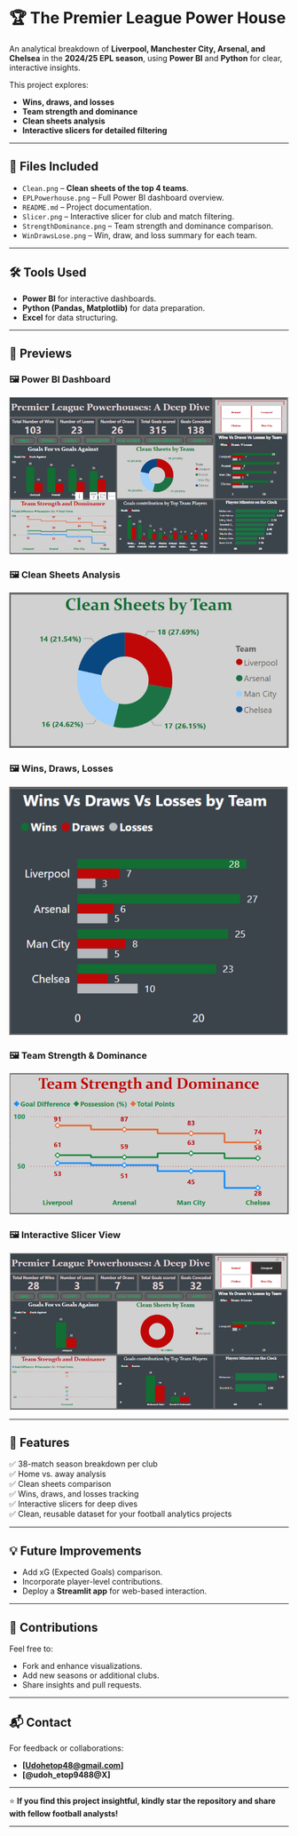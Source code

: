 # 🏆 The Premier League Power House

An analytical breakdown of **Liverpool, Manchester City, Arsenal, and Chelsea** in the **2024/25 EPL season**, using **Power BI** and **Python** for clear, interactive insights.

This project explores:
- **Wins, draws, and losses**
- **Team strength and dominance**
- **Clean sheets analysis**
- **Interactive slicers for detailed filtering**

---

## 📂 Files Included

- `Clean.png` – **Clean sheets of the top 4 teams**.
- `EPLPowerhouse.png` – Full Power BI dashboard overview.
- `README.md` – Project documentation.
- `Slicer.png` – Interactive slicer for club and match filtering.
- `StrengthDominance.png` – Team strength and dominance comparison.
- `WinDrawsLose.png` – Win, draw, and loss summary for each team.

---

## 🛠️ Tools Used

- **Power BI** for interactive dashboards.
- **Python (Pandas, Matplotlib)** for data preparation.
- **Excel** for data structuring.

---

## 📸 Previews

### 🖼️ Power BI Dashboard
![Power BI Dashboard](EPLPowerhouse.png)

### 🖼️ Clean Sheets Analysis
![Clean Sheets](Clean.png)

### 🖼️ Wins, Draws, Losses
![Win Draw Lose](WinDrawsLose.png)

### 🖼️ Team Strength & Dominance
![Strength Dominance](StrenthDominance.png)

### 🖼️ Interactive Slicer View
![Slicer](Slicer.png)

---

## 🚀 Features
✅ 38-match season breakdown per club  
✅ Home vs. away analysis  
✅ Clean sheets comparison  
✅ Wins, draws, and losses tracking  
✅ Interactive slicers for deep dives  
✅ Clean, reusable dataset for your football analytics projects

---

## 💡 Future Improvements
- Add xG (Expected Goals) comparison.
- Incorporate player-level contributions.
- Deploy a **Streamlit app** for web-based interaction.

---

## 🤝 Contributions
Feel free to:
- Fork and enhance visualizations.
- Add new seasons or additional clubs.
- Share insights and pull requests.

---

## 📬 Contact
For feedback or collaborations:
- **[Udohetop48@gmail.com]**
- **[@udoh_etop9488@X]**

---

⭐ **If you find this project insightful, kindly star the repository and share with fellow football analysts!**





---



